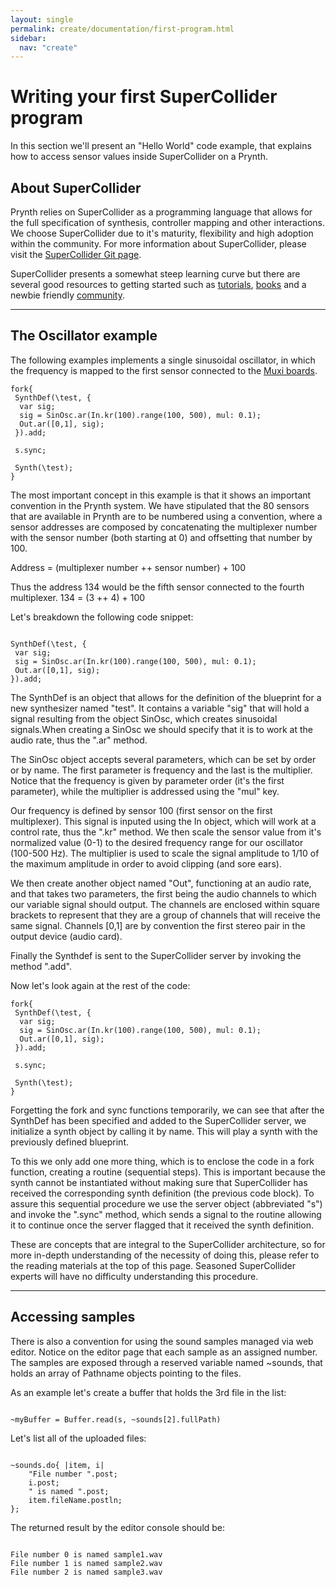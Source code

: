 ```yaml
---
layout: single
permalink: create/documentation/first-program.html
sidebar:
  nav: "create"
---
```



# Writing your first SuperCollider program
In this section we'll present an "Hello World" code example, that explains how to access sensor values inside SuperCollider on a Prynth.

## About SuperCollider

Prynth relies on SuperCollider as a programming language that allows for the full specification of synthesis, controller mapping and other interactions. We choose SuperCollider due to it's maturity, flexibility and high adoption within the community. For more information about SuperCollider, please visit the [SuperCollider Git page](http://supercollider.github.io/).

SuperCollider presents a somewhat steep learning curve but there are several good resources to getting started such as [tutorials](http://supercollider.github.io/tutorials/), [books](http://supercolliderbook.net/) and a newbie friendly [community](http://new-supercollider-mailing-lists-forums-use-these.2681727.n2.nabble.com/SuperCollider-Users-New-Use-this-f2676391.html).

---

## The Oscillator example

The following examples implements a single sinusoidal oscillator, in which the frequency is mapped to the first sensor connected to the [Muxi boards](http://localhost:4000/create/documentation/board-assembly.html).

~~~
fork{
 SynthDef(\test, {
  var sig;
  sig = SinOsc.ar(In.kr(100).range(100, 500), mul: 0.1);
  Out.ar([0,1], sig);
 }).add;

 s.sync;

 Synth(\test);
}
~~~

The most important concept in this example is that it shows an important convention in the Prynth system. We have stipulated that the 80 sensors that are available in Prynth are to be numbered using a convention, where a sensor addresses are composed by concatenating the multiplexer number with the sensor number (both starting at 0) and offsetting that number by 100.

Address = (multiplexer number ++ sensor number) + 100

Thus the address 134 would be the fifth sensor connected to the fourth multiplexer.
134 = (3 ++ 4) + 100

Let's breakdown the following code snippet:

~~~

SynthDef(\test, {
 var sig;
 sig = SinOsc.ar(In.kr(100).range(100, 500), mul: 0.1);
 Out.ar([0,1], sig);
}).add;

~~~

The SynthDef is an object that allows for the definition of the blueprint for a new synthesizer named "test". It contains a variable "sig" that will hold a signal resulting from the object SinOsc, which creates sinusoidal signals.When creating a SinOsc we should specify that it is to work at the audio rate, thus the ".ar" method.

The SinOsc object accepts several parameters, which can be set by order or by name. The first parameter is frequency and the last is the multiplier. Notice that the frequency is given by parameter order (it's the first parameter), while the multiplier is addressed using the "mul" key.

Our frequency is defined by sensor 100 (first sensor on the first multiplexer). This signal is inputed using the In object, which will work at a control rate, thus the ".kr" method. We then scale the sensor value from it's normalized value (0-1) to the desired frequency range for our oscillator (100-500 Hz). The multiplier is used to scale the signal amplitude to 1/10 of the maximum amplitude in order to avoid clipping (and sore ears).

We then create another object named "Out", functioning at an audio rate, and that takes two parameters, the first being the audio channels to which our variable signal should output. The channels are enclosed within square brackets to represent that they are a group of channels that will receive the same signal. Channels [0,1] are by convention the first stereo pair in the output device (audio card).

Finally the Synthdef is sent to the SuperCollider server by invoking the method ".add".

Now let's look again at the rest of the code:

~~~
fork{
 SynthDef(\test, {
  var sig;
  sig = SinOsc.ar(In.kr(100).range(100, 500), mul: 0.1);
  Out.ar([0,1], sig);
 }).add;

 s.sync;

 Synth(\test);
}
~~~

Forgetting the fork and sync functions temporarily, we can see that after the SynthDef has been specified and added to the SuperCollider server, we initialize a synth object by calling it by name. This will play a synth with the previously defined blueprint.

To this we only add one more thing, which is to enclose the code in a fork function, creating a routine (sequential steps). This is important because the synth cannot be instantiated without making sure that SuperCollider has received the corresponding synth definition (the previous code block). To assure this sequential procedure we use the server object (abbreviated "s") and invoke the ".sync" method, which sends a signal to the routine allowing it to continue once the server flagged that it received the synth definition.

These are concepts that are integral to the SuperCollider architecture, so for more in-depth understanding of the necessity of doing this, please refer to the reading materials at the top of this page. Seasoned SuperCollider experts will have no difficulty understanding this procedure.

---

## Accessing samples

There is also a convention for using the sound samples managed via web editor. Notice on the editor page that each sample as an assigned number. The samples are exposed through a reserved variable named ~sounds, that holds an array of Pathname objects pointing to the files.

As an example let's create a buffer that holds the 3rd file in the list:

~~~

~myBuffer = Buffer.read(s, ~sounds[2].fullPath)

~~~

Let's list all of the uploaded files:


~~~

~sounds.do{ |item, i|
	"File number ".post;
	i.post;
	" is named ".post;
	item.fileName.postln;
};

~~~

The returned result by the editor console should be:

~~~

File number 0 is named sample1.wav
File number 1 is named sample2.wav
File number 2 is named sample3.wav

~~~
